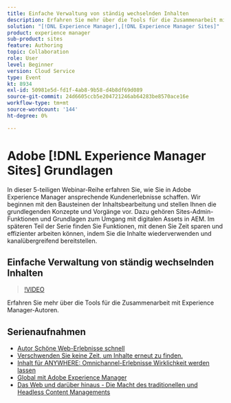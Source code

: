 ```yaml
---
title: Einfache Verwaltung von ständig wechselnden Inhalten
description: Erfahren Sie mehr über die Tools für die Zusammenarbeit mit Experience Manager-Autoren
solution: "[!DNL Experience Manager],[!DNL Experience Manager Sites]"
product: experience manager
sub-product: sites
feature: Authoring
topic: Collaboration
role: User
level: Beginner
version: Cloud Service
type: Event
kt: 8934
exl-id: 50981e5d-fd1f-4ab8-9b58-d4b8df69d089
source-git-commit: 24d6605ccb5e204721246ab64283be8570ace16e
workflow-type: tm+mt
source-wordcount: '144'
ht-degree: 0%

---
```


# Adobe [!DNL Experience Manager Sites] Grundlagen

In dieser 5-teiligen Webinar-Reihe erfahren Sie, wie Sie in Adobe Experience Manager ansprechende Kundenerlebnisse schaffen. Wir beginnen mit den Bausteinen der Inhaltsbearbeitung und stellen Ihnen die grundlegenden Konzepte und Vorgänge vor. Dazu gehören Sites-Admin-Funktionen und Grundlagen zum Umgang mit digitalen Assets in AEM. Im späteren Teil der Serie finden Sie Funktionen, mit denen Sie Zeit sparen und effizienter arbeiten können, indem Sie die Inhalte wiederverwenden und kanalübergreifend bereitstellen.

## Einfache Verwaltung von ständig wechselnden Inhalten

>[!VIDEO](https://video.tv.adobe.com/v/336984/?quality=12&learn=on&hidetitle=true)

Erfahren Sie mehr über die Tools für die Zusammenarbeit mit Experience Manager-Autoren.

## Serienaufnahmen

* [Autor Schöne Web-Erlebnisse schnell](authoring-fundamentals.md)
* [Verschwenden Sie keine Zeit, um Inhalte erneut zu finden.](media-library-administration.md)
* [Inhalt für ANYWHERE: Omnichannel-Erlebnisse Wirklichkeit werden lassen](omnichannel-experiences.md)
* [Global mit Adobe Experience Manager](multi-site-management-web-translation.md)
* [Das Web und darüber hinaus - Die Macht des traditionellen und Headless Content Managements](traditional-headless-content-management.md)
